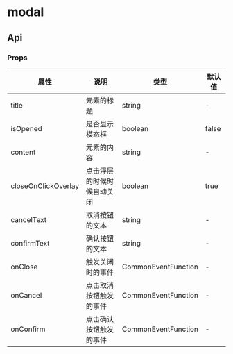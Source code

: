 
# modal


## Api
### Props
|  属性   | 说明  | 类型 | 默认值 |
|  ----  | ----  | ---- | ---- |
| title | 元素的标题 | string | - |
| isOpened | 是否显示模态框 | boolean | false |
| content | 元素的内容 | string | - |
| closeOnClickOverlay | 点击浮层的时候时候自动关闭 | boolean | true |
| cancelText | 取消按钮的文本 | string | - |
| confirmText | 确认按钮的文本 | string | - |
| onClose | 触发关闭时的事件 | CommonEventFunction | - |
| onCancel | 点击取消按钮触发的事件 | CommonEventFunction | - |
| onConfirm | 点击确认按钮触发的事件 | CommonEventFunction | - |
